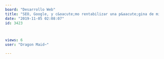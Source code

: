 ```yaml
---
board: "Desarrollo Web"
title: "SEO, Google, y c&oacute;mo rentabilizar una p&aacute;gina de micronicho"
date: "2019-11-05 02:08:07"
id: 3423



views: 6
user: "Dragon Maid~"

---
```

